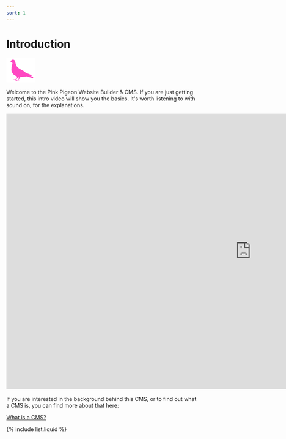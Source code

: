 ```yaml
---
sort: 1
---
```


# Introduction

![Image of the Pink Pigeon logo](https://raw.githubusercontent.com/pinkpigeondocs/Pink-Pigeon-Documentation/master/docs/common_elements_images/pp_logo.png)

Welcome to the Pink Pigeon Website Builder & CMS. If you are just getting started, this intro video will show you the basics. It's worth listening to with sound on, for the explanations.

<iframe class="vimeo_player" width="1280" height="720" src="https://player.vimeo.com/video/539243236?autoplay=1&loop=1&quality=1080p" frameborder="0" allow="autoplay; fullscreen; picture-in-picture" allowfullscreen></iframe>

If you are interested in the background behind this CMS, or to find out what a CMS is, you can find more about that here:

[What is a CMS?](https://pinkpigeondocs.github.io/Pink-Pigeon-Documentation/1_Introduction/what_is_a_cms.html)

{% include list.liquid %}
